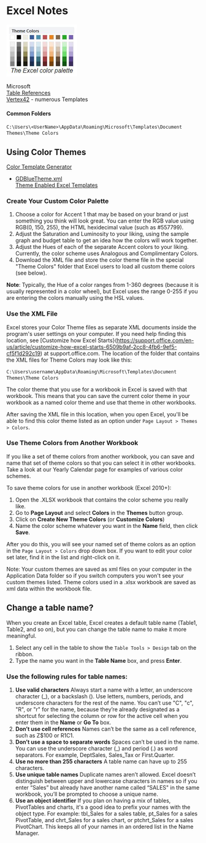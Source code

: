 # Excel Notes

![Excel Color Palette](ExcelColorPalette.JPG)  

Microsoft  
  [Table References](https://support.microsoft.com/en-us/office/using-structured-references-with-excel-tables-f5ed2452-2337-4f71-bed3-c8ae6d2b276e?ui=en-us&rs=en-us&ad=us)  
[Vertex42](https://www.vertex42.com/) - numerous Templates

#### Common Folders
```dos
C:\Users\<UserName>\AppData\Roaming\Microsoft\Templates\Document Themes\Theme Colors
```

## Using Color Themes  
[Color Template Generator](https://www.vertex42.com/ExcelArticles/color-palette-generator.html)  
- [GDBlueTheme.xml](GDBlueTheme.xml)  
[Theme Enabled Excel Templates](https://www.vertex42.com/ExcelArticles/theme-enabled-templates.html)  

### Create Your Custom Color Palette
1. Choose a color for Accent 1 that may be based on your brand or just something you think will look great. You can enter the RGB value using RGB(0, 150, 255), the HTML hexidecimal value (such as #557799).  
2. Adjust the Saturation and Luminosity to your liking, using the sample graph and budget table to get an idea how the colors will work together.  
3. Adjust the Hues of each of the separate Accent colors to your liking. Currently, the color scheme uses Analogous and Complimentary Colors.  
4. Download the XML file and store the color theme file in the special "Theme Colors" folder that Excel users to load all custom theme colors (see below).  

**Note**: Typically, the Hue of a color ranges from 1-360 degrees (because it is usually represented in a color wheel), but Excel uses the range 0-255 if you are entering the colors manually using the HSL values.  

### Use the XML File

Excel stores your Color Theme files as separate XML documents inside the program's user settings on your computer. If you need help finding this location, see [Customize how Excel Starts}(https://support.office.com/en-us/article/customize-how-excel-starts-6509b9af-2cc8-4fb6-9ef5-cf5f1d292c19) at support.office.com. The location of the folder that contains the XML files for Theme Colors may look like this:  
```dos
C:\Users\username\AppData\Roaming\Microsoft\Templates\Document Themes\Theme Colors  
```
The color theme that you use for a workbook in Excel is saved with that workbook. This means that you can save the current color theme in your workbook as a named color theme and use that theme in other workbooks.  

After saving the XML file in this location, when you open Excel, you'll be able to find this color theme listed as an option under `Page Layout > Themes > Colors`.  

### Use Theme Colors from Another Workbook  

If you like a set of theme colors from another workbook, you can save and name that set of theme colors so that you can select it in other workbooks. Take a look at our Yearly Calendar page for examples of various color schemes.  

To save theme colors for use in another workbook (Excel 2010+):  

1. Open the .XLSX workbook that contains the color scheme you really like.  
2. Go to **Page Layout** and select **Colors** in the **Themes** button group.  
3. Click on **Create New Theme Colors** (or **Customize Colors**)  
4. Name the color scheme whatever you want in the **Name** field, then click **Save**.  

After you do this, you will see your named set of theme colors as an option in the `Page Layout > Colors` drop down box. If you want to edit your color set later, find it in the list and right-click on it.  

Note: Your custom themes are saved as xml files on your computer in the Application Data folder so if you switch computers you won't see your custom themes listed. Theme colors used in a .xlsx workbook are saved as xml data within the workbook file.  

## Change a table name?  
When you create an Excel table, Excel creates a default table name (Table1, Table2, and so on), but you can change the table name to make it more meaningful.  
1. Select any cell in the table to show the `Table Tools > Design` tab on the ribbon.  
2. Type the name you want in the **Table Name** box, and press **Enter**.    

### Use the following rules for table names:  
1. **Use valid characters**  Always start a name with a letter, an underscore character (_), or a backslash (\). Use letters, numbers, periods, and underscore characters for the rest of the name. You can’t use "C", "c", "R", or "r" for the name, because they’re already designated as a shortcut for selecting the column or row for the active cell when you enter them in the **Name** or **Go To** box.  
2. **Don’t use cell references**  Names can’t be the same as a cell reference, such as Z$100 or R1C1.  
3. **Don’t use a space to separate words**  Spaces can’t be used in the name. You can use the underscore character (_) and period (.) as word separators. For example, DeptSales, Sales_Tax or First.Quarter.  
4. **Use no more than 255 characters** A table name can have up to 255 characters.  
5. **Use unique table names** Duplicate names aren’t allowed. Excel doesn’t distinguish between upper and lowercase characters in names so if you enter “Sales” but already have another name called “SALES" in the same workbook, you’ll be prompted to choose a unique name.  
6. **Use an object identifier**  If you plan on having a mix of tables, PivotTables and charts, it's a good idea to prefix your names with the object type. For example: tbl_Sales for a sales table, pt_Sales for a sales PivotTable, and chrt_Sales for a sales chart, or ptchrt_Sales for a sales PivotChart. This keeps all of your names in an ordered list in the Name Manager.  

